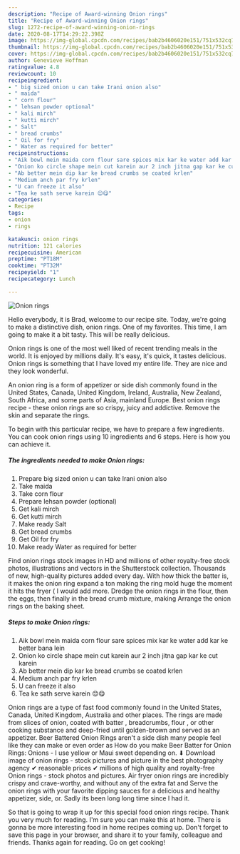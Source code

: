 ```yaml
---
description: "Recipe of Award-winning Onion rings"
title: "Recipe of Award-winning Onion rings"
slug: 1272-recipe-of-award-winning-onion-rings
date: 2020-08-17T14:29:22.398Z
image: https://img-global.cpcdn.com/recipes/bab2b4606020e151/751x532cq70/onion-rings-recipe-main-photo.jpg
thumbnail: https://img-global.cpcdn.com/recipes/bab2b4606020e151/751x532cq70/onion-rings-recipe-main-photo.jpg
cover: https://img-global.cpcdn.com/recipes/bab2b4606020e151/751x532cq70/onion-rings-recipe-main-photo.jpg
author: Genevieve Hoffman
ratingvalue: 4.8
reviewcount: 10
recipeingredient:
- " big sized onion u can take Irani onion also"
- " maida"
- " corn flour"
- " lehsan powder optional"
- " kali mirch"
- " kutti mirch"
- " Salt"
- " bread crumbs"
- " Oil for fry"
- " Water as required for better"
recipeinstructions:
- "Aik bowl mein maida corn flour sare spices mix kar ke water add kar ke better bana lein"
- "Onion ko circle shape mein cut karein aur 2 inch jitna gap kar ke cut karein"
- "Ab better mein dip kar ke bread crumbs se coated krlen"
- "Medium anch par fry krlen"
- "U can freeze it also"
- "Tea ke sath serve karein 😊😋"
categories:
- Recipe
tags:
- onion
- rings

katakunci: onion rings 
nutrition: 121 calories
recipecuisine: American
preptime: "PT18M"
cooktime: "PT32M"
recipeyield: "1"
recipecategory: Lunch

---
```



![Onion rings](https://img-global.cpcdn.com/recipes/bab2b4606020e151/751x532cq70/onion-rings-recipe-main-photo.jpg)

Hello everybody, it is Brad, welcome to our recipe site. Today, we're going to make a distinctive dish, onion rings. One of my favorites. This time, I am going to make it a bit tasty. This will be really delicious.

Onion rings is one of the most well liked of recent trending meals in the world. It is enjoyed by millions daily. It's easy, it's quick, it tastes delicious. Onion rings is something that I have loved my entire life. They are nice and they look wonderful.

An onion ring is a form of appetizer or side dish commonly found in the United States, Canada, United Kingdom, Ireland, Australia, New Zealand, South Africa, and some parts of Asia, mainland Europe. Best onion rings recipe - these onion rings are so crispy, juicy and addictive. Remove the skin and separate the rings.


To begin with this particular recipe, we have to prepare a few ingredients. You can cook onion rings using 10 ingredients and 6 steps. Here is how you can achieve it.

<!--inarticleads1-->

##### The ingredients needed to make Onion rings:

1. Prepare  big sized onion u can take Irani onion also
1. Take  maida
1. Take  corn flour
1. Prepare  lehsan powder (optional)
1. Get  kali mirch
1. Get  kutti mirch
1. Make ready  Salt
1. Get  bread crumbs
1. Get  Oil for fry
1. Make ready  Water as required for better


Find onion rings stock images in HD and millions of other royalty-free stock photos, illustrations and vectors in the Shutterstock collection. Thousands of new, high-quality pictures added every day. With how thick the batter is, it makes the onion ring expand a ton making the ring mold huge the moment it hits the fryer ( I would add more. Dredge the onion rings in the flour, then the eggs, then finally in the bread crumb mixture, making Arrange the onion rings on the baking sheet. 

<!--inarticleads2-->

##### Steps to make Onion rings:

1. Aik bowl mein maida corn flour sare spices mix kar ke water add kar ke better bana lein
1. Onion ko circle shape mein cut karein aur 2 inch jitna gap kar ke cut karein
1. Ab better mein dip kar ke bread crumbs se coated krlen
1. Medium anch par fry krlen
1. U can freeze it also
1. Tea ke sath serve karein 😊😋


Onion rings are a type of fast food commonly found in the United States, Canada, United Kingdom, Australia and other places. The rings are made from slices of onion, coated with batter , breadcrumbs, flour , or other cooking substance and deep-fried until golden-brown and served as an appetizer. Beer Battered Onion Rings aren&#39;t a side dish many people feel like they can make or even order as How do you make Beer Batter for Onion Rings: Onions - I use yellow or Maui sweet depending on. ⬇ Download image of onion rings - stock pictures and picture in the best photography agency ✔ reasonable prices ✔ millions of high quality and royalty-free Onion rings - stock photos and pictures. Air fryer onion rings are incredibly crispy and crave-worthy, and without any of the extra fat and Serve the onion rings with your favorite dipping sauces for a delicious and healthy appetizer, side, or. Sadly its been long long time since I had it. 

So that is going to wrap it up for this special food onion rings recipe. Thank you very much for reading. I'm sure you can make this at home. There is gonna be more interesting food in home recipes coming up. Don't forget to save this page in your browser, and share it to your family, colleague and friends. Thanks again for reading. Go on get cooking!
